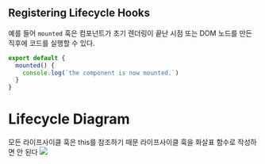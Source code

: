 ## Registering Lifecycle Hooks
예를 들어 `mounted` 훅은 컴포넌트가 초기 렌더링이 끝난 시점 또는 DOM 노드를 만든 직후에 코드를 실행할 수 있다.
```javascript
export default {
  mounted() {
    console.log(`the component is now mounted.`)
  }
}
```

# Lifecycle Diagram
모든 라이프사이클 훅은 this를 참조하기 때문 라이프사이클 훅을 화살표 함수로 작성하면 안 된다
![](../../../../lifecycle.16e4c08e.png)
